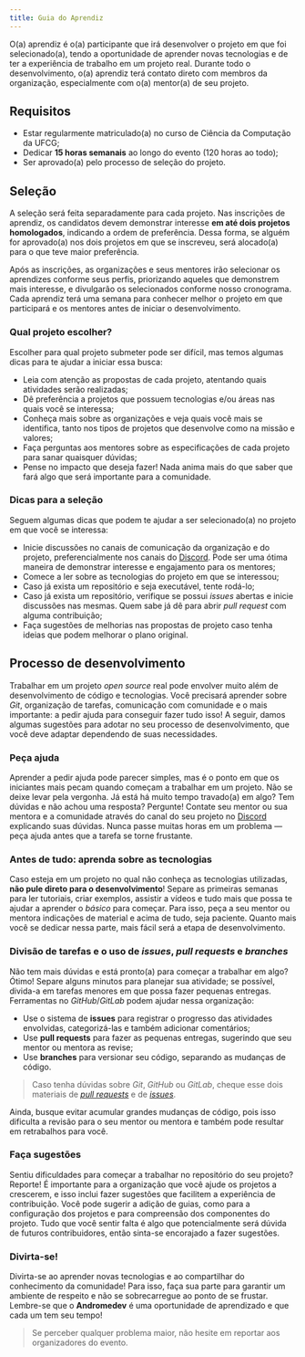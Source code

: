 ```yaml
---
title: Guia do Aprendiz
---
```


O(a) aprendiz é o(a) participante que irá desenvolver o projeto em que foi selecionado(a), tendo a oportunidade de aprender novas tecnologias e de ter a experiência de trabalho em um projeto real. Durante todo o desenvolvimento, o(a) aprendiz terá contato direto com membros da organização, especialmente com o(a) mentor(a) de seu projeto.

## Requisitos

- Estar regularmente matriculado(a) no curso de Ciência da Computação da UFCG;
- Dedicar **15 horas semanais** ao longo do evento (120 horas ao todo);
- Ser aprovado(a) pelo processo de seleção do projeto.

## Seleção

A seleção será feita separadamente para cada projeto. Nas inscrições de aprendiz, os candidatos devem demonstrar interesse **em até dois projetos homologados**, indicando a ordem de preferência. Dessa forma, se alguém for aprovado(a) nos dois projetos em que se inscreveu, será alocado(a) para o que teve maior preferência.

Após as inscrições, as organizações e seus mentores irão selecionar os aprendizes conforme seus perfis, priorizando aqueles que demonstrem mais interesse, e divulgarão os selecionados conforme nosso cronograma. Cada aprendiz terá uma semana para conhecer melhor o projeto em que participará e os mentores antes de iniciar o desenvolvimento.

### Qual projeto escolher?

Escolher para qual projeto submeter pode ser difícil, mas temos algumas dicas para te ajudar a iniciar essa busca:

- Leia com atenção as propostas de cada projeto, atentando quais atividades serão realizadas;
- Dê preferência a projetos que possuem tecnologias e/ou áreas nas quais você se interessa;
- Conheça mais sobre as organizações e veja quais você mais se identifica, tanto nos tipos de projetos que desenvolve como na missão e valores;
- Faça perguntas aos mentores sobre as especificações de cada projeto para sanar quaisquer dúvidas;
- Pense no impacto que deseja fazer! Nada anima mais do que saber que fará algo que será importante para a comunidade.

### Dicas para a seleção

Seguem algumas dicas que podem te ajudar a ser selecionado(a) no projeto em que você se interessa:

- Inicie discussões no canais de comunicação da organização e do projeto, preferencialmente nos canais do [Discord](https://chat.opendevufcg.org). Pode ser uma ótima maneira de demonstrar interesse e engajamento para os mentores;
- Comece a ler sobre as tecnologias do projeto em que se interessou;
- Caso já exista um repositório e seja executável, tente rodá-lo;
- Caso já exista um repositório, verifique se possui _issues_ abertas e inicie discussões nas mesmas. Quem sabe já dê para abrir _pull request_ com alguma contribuição;
- Faça sugestões de melhorias nas propostas de projeto caso tenha ideias que podem melhorar o plano original.

## Processo de desenvolvimento

Trabalhar em um projeto _open source_ real pode envolver muito além de desenvolvimento de código e tecnologias. Você precisará aprender sobre _Git_, organização de tarefas, comunicação com comunidade e o mais importante: a pedir ajuda para conseguir fazer tudo isso! A seguir, damos algumas sugestões para adotar no seu processo de desenvolvimento, que você deve adaptar dependendo de suas necessidades.

### Peça ajuda

Aprender a pedir ajuda pode parecer simples, mas é o ponto em que os iniciantes mais pecam quando começam a trabalhar em um projeto. Não se deixe levar pela vergonha. Já está há muito tempo travado(a) em algo? Tem dúvidas e não achou uma resposta? Pergunte! Contate seu mentor ou sua mentora e a comunidade através do canal do seu projeto no [Discord](https://chat.opendevufcg.org) explicando suas dúvidas. Nunca passe muitas horas em um problema — peça ajuda antes que a tarefa se torne frustante.

### Antes de tudo: aprenda sobre as tecnologias

Caso esteja em um projeto no qual não conheça as tecnologias utilizadas, **não pule direto para o desenvolvimento**! Separe as primeiras semanas para ler tutoriais, criar exemplos, assistir a vídeos e tudo mais que possa te ajudar a aprender o _básico_ para começar. Para isso, peça a seu mentor ou mentora indicações de material e acima de tudo, seja paciente. Quanto mais você se dedicar nessa parte, mais fácil será a etapa de desenvolvimento.

### Divisão de tarefas e o uso de _issues_, _pull requests_ e _branches_

Não tem mais dúvidas e está pronto(a) para começar a trabalhar em algo? Ótimo! Separe alguns minutos para planejar sua atividade; se possível, divida-a em tarefas menores em que possa fazer pequenas entregas. Ferramentas no _GitHub_/_GitLab_ podem ajudar nessa organização:

- Use o sistema de **issues** para registrar o progresso das atividades envolvidas, categorizá-las e também adicionar comentários;
- Use **pull requests** para fazer as pequenas entregas, sugerindo que seu mentor ou mentora as revise;
- Use **branches** para versionar seu código, separando as mudanças de código.

> Caso tenha dúvidas sobre _Git_, _GitHub_ ou _GitLab_, cheque esse dois materiais de [_pull requests_](https://docs.github.com/pt/github/collaborating-with-issues-and-pull-requests) e de [_issues_](https://docs.github.com/pt/github/managing-your-work-on-github).

Ainda, busque evitar acumular grandes mudanças de código, pois isso dificulta a revisão para o seu mentor ou mentora e também pode resultar em retrabalhos para você.

### Faça sugestões

Sentiu dificuldades para começar a trabalhar no repositório do seu projeto? Reporte! É importante para a organização que você ajude os projetos a crescerem, e isso inclui fazer sugestões que facilitem a experiência de contribuição. Você pode sugerir a adição de guias, como para a configuração dos projetos e para compreensão dos componentes do projeto. Tudo que você sentir falta é algo que potencialmente será dúvida de futuros contribuidores, então sinta-se encorajado a fazer sugestões.

### Divirta-se!

Divirta-se ao aprender novas tecnologias e ao compartilhar do conhecimento da comunidade! Para isso, faça sua parte para garantir um ambiente de respeito e não se sobrecarregue ao ponto de se frustar. Lembre-se que o **Andromedev** é uma oportunidade de aprendizado e que cada um tem seu tempo!

> Se perceber qualquer problema maior, não hesite em reportar aos organizadores do evento.
